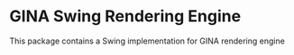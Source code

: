 # GINA Swing Rendering Engine

This package contains a Swing implementation for GINA rendering engine
 
  
